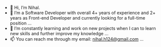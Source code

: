 - 👋 Hi, I’m Nihal. 
- 👀 I’m a Software Developer with overall 4+ years of experience and 2+ years as Front-end Developer and currently looking for a full-time position ...
- 🌱 I’m constantly learning and work on new projects when I can to learn new skills and further improve my knowledge ...
- 📫 You can reach me through my email: nihal.h124@gmail.com ...

<!---
slifer03/slifer03 is a ✨ special ✨ repository because its `README.md` (this file) appears on your GitHub profile.
You can click the Preview link to take a look at your changes.
--->
